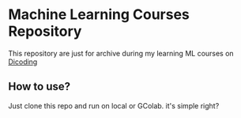 # Machine Learning Courses Repository
This repository are just for archive during my learning ML courses on [Dicoding](https://www.dicoding.com/academies/184-belajar-machine-learning-untuk-pemula)

## How to use?
Just clone this repo and run on local or GColab. it's simple right?
